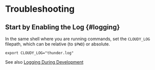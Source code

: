 <!--
id: troubleshooting
tags: ''
-->

# Troubleshooting

## Start by Enabling the Log {#logging}

In the same shell where you are running commands, set the `CLOUDY_LOG` filepath, which can be relative (to `$PWD`) or absolute.

```shell
export CLOUDY_LOG="thunder.log"
```

See also [Logging During Development](@logging#dev)
